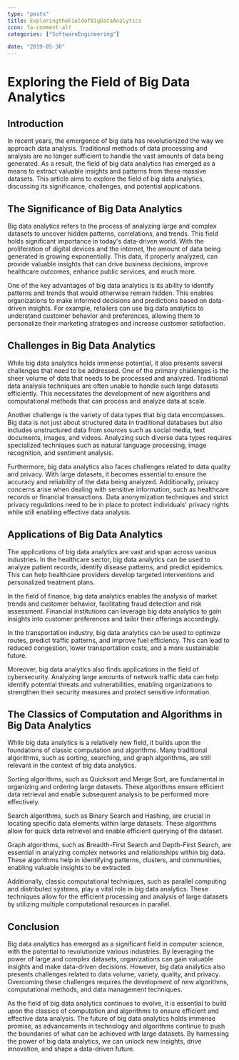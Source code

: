 ```yaml
---
type: "posts"
title: ExploringtheFieldofBigDataAnalytics
icon: fa-comment-alt
categories: ["SoftwareEngineering"]

date: "2019-05-30"
---
```




# Exploring the Field of Big Data Analytics

## Introduction

In recent years, the emergence of big data has revolutionized the way we approach data analysis. Traditional methods of data processing and analysis are no longer sufficient to handle the vast amounts of data being generated. As a result, the field of big data analytics has emerged as a means to extract valuable insights and patterns from these massive datasets. This article aims to explore the field of big data analytics, discussing its significance, challenges, and potential applications.

## The Significance of Big Data Analytics

Big data analytics refers to the process of analyzing large and complex datasets to uncover hidden patterns, correlations, and trends. This field holds significant importance in today's data-driven world. With the proliferation of digital devices and the internet, the amount of data being generated is growing exponentially. This data, if properly analyzed, can provide valuable insights that can drive business decisions, improve healthcare outcomes, enhance public services, and much more.

One of the key advantages of big data analytics is its ability to identify patterns and trends that would otherwise remain hidden. This enables organizations to make informed decisions and predictions based on data-driven insights. For example, retailers can use big data analytics to understand customer behavior and preferences, allowing them to personalize their marketing strategies and increase customer satisfaction.

## Challenges in Big Data Analytics

While big data analytics holds immense potential, it also presents several challenges that need to be addressed. One of the primary challenges is the sheer volume of data that needs to be processed and analyzed. Traditional data analysis techniques are often unable to handle such large datasets efficiently. This necessitates the development of new algorithms and computational methods that can process and analyze data at scale.

Another challenge is the variety of data types that big data encompasses. Big data is not just about structured data in traditional databases but also includes unstructured data from sources such as social media, text documents, images, and videos. Analyzing such diverse data types requires specialized techniques such as natural language processing, image recognition, and sentiment analysis.

Furthermore, big data analytics also faces challenges related to data quality and privacy. With large datasets, it becomes essential to ensure the accuracy and reliability of the data being analyzed. Additionally, privacy concerns arise when dealing with sensitive information, such as healthcare records or financial transactions. Data anonymization techniques and strict privacy regulations need to be in place to protect individuals' privacy rights while still enabling effective data analysis.

## Applications of Big Data Analytics

The applications of big data analytics are vast and span across various industries. In the healthcare sector, big data analytics can be used to analyze patient records, identify disease patterns, and predict epidemics. This can help healthcare providers develop targeted interventions and personalized treatment plans.

In the field of finance, big data analytics enables the analysis of market trends and customer behavior, facilitating fraud detection and risk assessment. Financial institutions can leverage big data analytics to gain insights into customer preferences and tailor their offerings accordingly.

In the transportation industry, big data analytics can be used to optimize routes, predict traffic patterns, and improve fuel efficiency. This can lead to reduced congestion, lower transportation costs, and a more sustainable future.

Moreover, big data analytics also finds applications in the field of cybersecurity. Analyzing large amounts of network traffic data can help identify potential threats and vulnerabilities, enabling organizations to strengthen their security measures and protect sensitive information.

## The Classics of Computation and Algorithms in Big Data Analytics

While big data analytics is a relatively new field, it builds upon the foundations of classic computation and algorithms. Many traditional algorithms, such as sorting, searching, and graph algorithms, are still relevant in the context of big data analytics.

Sorting algorithms, such as Quicksort and Merge Sort, are fundamental in organizing and ordering large datasets. These algorithms ensure efficient data retrieval and enable subsequent analysis to be performed more effectively.

Search algorithms, such as Binary Search and Hashing, are crucial in locating specific data elements within large datasets. These algorithms allow for quick data retrieval and enable efficient querying of the dataset.

Graph algorithms, such as Breadth-First Search and Depth-First Search, are essential in analyzing complex networks and relationships within big data. These algorithms help in identifying patterns, clusters, and communities, enabling valuable insights to be extracted.

Additionally, classic computational techniques, such as parallel computing and distributed systems, play a vital role in big data analytics. These techniques allow for the efficient processing and analysis of large datasets by utilizing multiple computational resources in parallel.

## Conclusion

Big data analytics has emerged as a significant field in computer science, with the potential to revolutionize various industries. By leveraging the power of large and complex datasets, organizations can gain valuable insights and make data-driven decisions. However, big data analytics also presents challenges related to data volume, variety, quality, and privacy. Overcoming these challenges requires the development of new algorithms, computational methods, and data management techniques.

As the field of big data analytics continues to evolve, it is essential to build upon the classics of computation and algorithms to ensure efficient and effective data analysis. The future of big data analytics holds immense promise, as advancements in technology and algorithms continue to push the boundaries of what can be achieved with large datasets. By harnessing the power of big data analytics, we can unlock new insights, drive innovation, and shape a data-driven future.